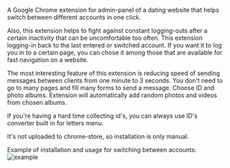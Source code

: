 A Google Chrome extension for admin-panel of a dating website that helps switch between different
accounts in one click.

Also, this extension helps to fight against constant logging-outs after a certain inactivity that
can be uncomfortable too often. This extension logging-in back to the last entered or switched
account. If you want it to log you in to a certain page, you can chose it among those that are
available for fast navigation on a website.

The most interesting feature of this extension is reducing speed of sending messages between clients
from one minute to 3 seconds. You don't need to go to many pages and fill many forms to send a
message. Choose ID and photo albums. Extension will automatically add random photos and videos from
chosen albums.

If you're having a hard time collecting id's, you can always use ID's converter built in for letters
menu.

It's not uploaded to chrome-store, so installation is only manual.

Example of installation and usage for switching between accounts:
![example](https://github.com/made-by-curiosity/lazy_charming/blob/main/assets/presentation.gif)
